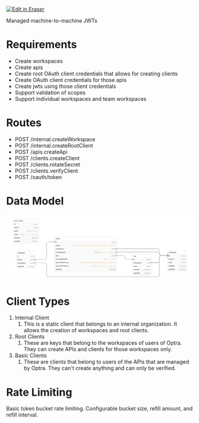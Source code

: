 <p><a target="_blank" href="https://app.eraser.io/workspace/iM0oefDcpBUj4W1UKNPV" id="edit-in-eraser-github-link"><img alt="Edit in Eraser" src="https://firebasestorage.googleapis.com/v0/b/second-petal-295822.appspot.com/o/images%2Fgithub%2FOpen%20in%20Eraser.svg?alt=media&amp;token=968381c8-a7e7-472a-8ed6-4a6626da5501"></a></p>

Managed machine-to-machine JWTs

# Requirements
- Create workspaces
- Create apis
- Create root OAuth client credentials that allows for creating clients
- Create OAuth client credentials for those apis
- Create jwts using those client credentials
- Support validation of scopes
- Support individual workspaces and team workspaces
# Routes
- POST /internal.createWorkspace
- POST /internal.createRootClient
- POST /apis.createApi
- POST /clients.createClient
- POST /clients.rotateSecret
- POST /clients.verifyClient
- POST /oauth/token
# Data Model
![ER Diagram](/.eraser/iM0oefDcpBUj4W1UKNPV___SAeHPhwcNkRksQnkLO1UKbLgEJ22___---figure---agbxVNlbrilPkrKsaOd24---figure---0xoMP7vZV2KYNnKdV1e3jg.png "ER Diagram")



# Client Types
1. Internal Client
    1. This is a static client that belongs to an internal organization. It allows the creation of workspaces and root clients.
2. Root Clients
    1. These are keys that belong to the workspaces of users of Optra. They can create APIs and clients for those workspaces only.
3. Basic Clients
    1. These are clients that belong to users of the APIs that are managed by Optra. They can't create anything and can only be verified.
# Rate Limiting
Basic token bucket rate limiting. Configurable bucket size, refill amount, and refill interval.


<!--- Eraser file: https://app.eraser.io/workspace/iM0oefDcpBUj4W1UKNPV --->
